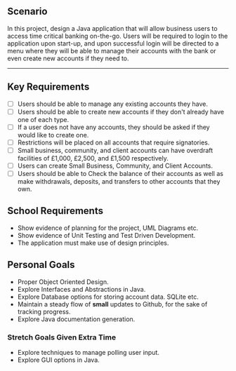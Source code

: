 ## Scenario
In this project, design a Java application that will allow business users to access time critical banking on-the-go. Users will be required to login to the application upon start-up, and upon successful login will be directed to a menu where they will be able to manage their accounts with the bank or even create new accounts if they need to.
___
## Key Requirements
- [ ] Users should be able to manage any existing accounts they have.
- [ ] Users should be able to create new accounts if they don't already have one of each type.
- [ ] If a user does not have any accounts, they should be asked if they would like to create one.
- [ ] Restrictions will be placed on all accounts that require signatories.
- [ ] Small business, community, and client accounts can have overdraft facilities of £1,000, £2,500, and £1,500 respectively.
- [ ] Users can create Small Business, Community, and Client Accounts.
- [ ] Users should be able to Check the balance of their accounts as well as make withdrawals, deposits, and transfers to other accounts that they own.
## School Requirements
- Show evidence of planning for the project, UML Diagrams etc.
- Show evidence of Unit Testing and Test Driven Development.
- The application must make use of design principles.
## Personal Goals
- Proper Object Oriented Design.
- Explore Interfaces and Abstractions in Java.
- Explore Database options for storing account data. SQLite etc.
- Maintain a steady flow of **small** updates to Github, for the sake of tracking progress.
- Explore Java documentation generation.
### Stretch Goals Given Extra Time
- Explore techniques to manage polling user input.
- Explore GUI options in Java.
